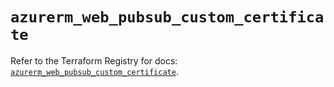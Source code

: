 # `azurerm_web_pubsub_custom_certificate`

Refer to the Terraform Registry for docs: [`azurerm_web_pubsub_custom_certificate`](https://registry.terraform.io/providers/hashicorp/azurerm/3.91.0/docs/resources/web_pubsub_custom_certificate).
